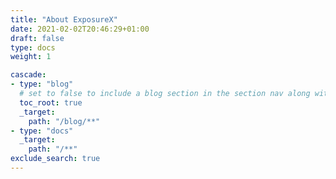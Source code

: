 ```yaml
---
title: "About ExposureX"
date: 2021-02-02T20:46:29+01:00
draft: false
type: docs
weight: 1

cascade:
- type: "blog"
  # set to false to include a blog section in the section nav along with docs
  toc_root: true
  _target:
    path: "/blog/**"
- type: "docs"
  _target:
    path: "/**"
exclude_search: true
---
```

